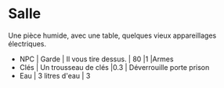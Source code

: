 # Salle

Une pièce humide, avec une table, quelques vieux appareillages électriques.

* NPC | Garde | Il vous tire dessus.  | 80 |1 |Armes
* Clés | Un trousseau de clés |0.3 | Déverrouille porte prison
* Eau | 3 litres d'eau | 3